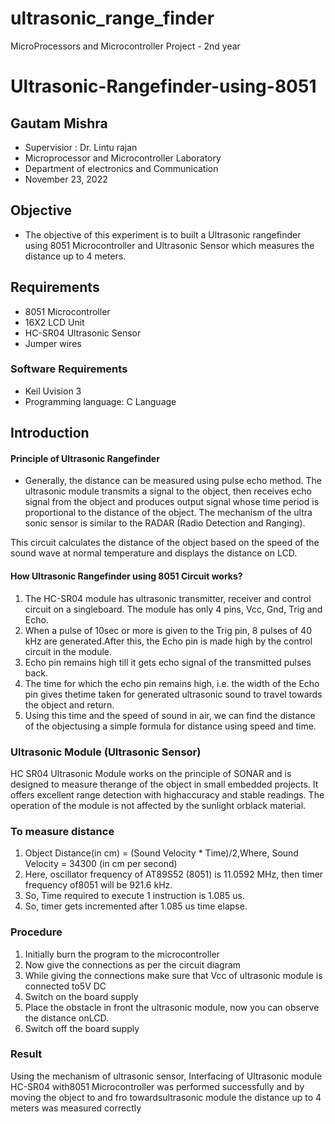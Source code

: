 # ultrasonic_range_finder
MicroProcessors and Microcontroller Project - 2nd year
# Ultrasonic-Rangefinder-using-8051

## Gautam Mishra
- Supervisior : Dr. Lintu rajan
- Microprocessor and Microcontroller Laboratory
- Department of electronics and Communication
- November 23, 2022


## Objective
- The objective of this experiment is to built a Ultrasonic rangefinder using 8051 Microcontroller and Ultrasonic Sensor which measures the distance up to 4 meters.

## Requirements
- 8051 Microcontroller
- 16X2 LCD Unit
- HC-SR04 Ultrasonic Sensor
- Jumper wires

###  Software Requirements
- Keil Uvision 3
- Programming language: C Language

## Introduction
#### Principle of Ultrasonic Rangefinder
- Generally, the distance can be measured using pulse echo method. The ultrasonic module
transmits a signal to the object, then receives echo signal from the object and produces output
signal whose time period is proportional to the distance of the object. The mechanism of the
ultra sonic sensor is similar to the RADAR (Radio Detection and Ranging).  

This circuit calculates the distance of the object based on the speed of the sound wave at normal temperature and displays the distance on LCD.  

#### How Ultrasonic Rangefinder using 8051 Circuit works?
1. The HC-SR04 module has ultrasonic transmitter, receiver and control circuit on a singleboard.  The module has only 4 pins, Vcc, Gnd, Trig and Echo.
2.  When a pulse of 10sec or more is given to the Trig pin, 8 pulses of 40 kHz are generated.After this, the Echo pin is made high by the control circuit in the module.
3.  Echo pin remains high till it gets echo signal of the transmitted pulses back.
4.  The time for which the echo pin remains high, i.e.  the width of the Echo pin gives thetime taken for generated ultrasonic sound to travel towards the object and return.
5.  Using this time and the speed of sound in air, we can find the distance of the objectusing a simple formula for distance using speed and time.

### Ultrasonic Module (Ultrasonic Sensor)
HC SR04 Ultrasonic Module works on the principle of SONAR and is designed to measure therange of the object in small embedded projects.  It offers excellent range detection with highaccuracy and stable readings.  The operation of the module is not affected by the sunlight orblack material.

### To measure distance
1.  Object Distance(in cm) = (Sound Velocity * Time)/2,Where, Sound Velocity = 34300 (in cm per second)
2.  Here, oscillator frequency of AT89S52 (8051) is 11.0592 MHz, then timer frequency of8051 will be 921.6 kHz.
3.  So, Time required to execute 1 instruction is 1.085 us.
4.  So, timer gets incremented after 1.085 us time elapse.

### Procedure
1.  Initially burn the program to the microcontroller  
2.  Now give the connections as per the circuit diagram  
3.  While giving the connections make sure that Vcc of ultrasonic module is connected to5V DC  
4.  Switch on the board supply  
5.  Place the obstacle in front the ultrasonic module, now you can observe the distance onLCD.  
6.  Switch off the board supply  

### Result  
Using the mechanism of ultrasonic sensor, Interfacing of Ultrasonic module HC-SR04 with8051 Microcontroller was performed successfully and by moving the object to and fro towardsultrasonic module the distance up to 4 meters was measured correctly

